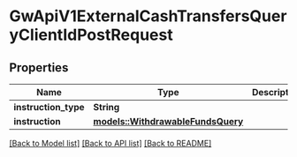 # GwApiV1ExternalCashTransfersQueryClientIdPostRequest

## Properties

Name | Type | Description | Notes
------------ | ------------- | ------------- | -------------
**instruction_type** | **String** |  | 
**instruction** | [**models::WithdrawableFundsQuery**](WithdrawableFundsQuery.md) |  | 

[[Back to Model list]](../README.md#documentation-for-models) [[Back to API list]](../README.md#documentation-for-api-endpoints) [[Back to README]](../README.md)


